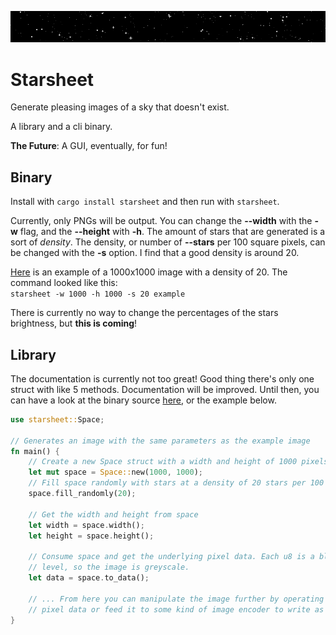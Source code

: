 ![](docs/banner.png)

# Starsheet

Generate pleasing images of a sky that doesn't exist.

A library and a cli binary.

**The Future**: A GUI, eventually, for fun!

## Binary
Install with `cargo install starsheet` and then run with `starsheet`.

Currently, only PNGs will be output. You can change the **--width** with the
**-w** flag, and the **--height** with **-h**. The amount of stars that are
generated is a sort of *density*. The density, or number of **--stars** per
100 square pixels, can be changed with the **-s** option. I find that a good
density is around 20.

[Here](docs/example.png) is an example of a 1000x1000 image with a density
of 20. The command looked like this:  
`starsheet -w 1000 -h 1000 -s 20 example`

There is currently no way to change the percentages of the stars brightness,
but **this is coming**!

## Library
The documentation is currently not too great! Good thing there's only one
struct with like 5 methods. Documentation will be improved. Until then, you
can have a look at the binary source [here](src/main.rs), or the example
below.

```rust
use starsheet::Space;

// Generates an image with the same parameters as the example image
fn main() {
	// Create a new Space struct with a width and height of 1000 pixels
	let mut space = Space::new(1000, 1000);
	// Fill space randomly with stars at a density of 20 stars per 100 pixels^2
    space.fill_randomly(20);
	
	// Get the width and height from space
    let width = space.width();
	let height = space.height();
	
	// Consume space and get the underlying pixel data. Each u8 is a black
	// level, so the image is greyscale.
	let data = space.to_data();
	
	// ... From here you can manipulate the image further by operating on the
	// pixel data or feed it to some kind of image encoder to write as a file.
}
```